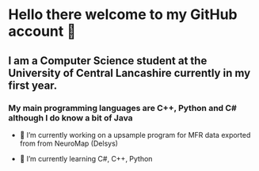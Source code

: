 # Hello there welcome to my GitHub account 👋

## I am a Computer Science student at the University of Central Lancashire currently in my first  year.

### My main programming languages are C++, Python and C# although I do know a bit of Java

- 🔭 I’m currently working on a upsample program for MFR data exported from from NeuroMap (Delsys)

- 🌱 I’m currently learning C#, C++, Python
